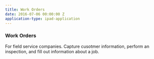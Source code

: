 ```yaml
---
title: Work Orders
date: 2016-07-06 00:00:00 Z
application-type: ipad-application
---
```


### Work Orders

For field service companies. Capture cusotmer information, perform an inspection, and fill out information about a job.